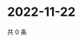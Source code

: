 # 2022-11-22

共 0 条

<!-- BEGIN WEIBO -->
<!-- 最后更新时间 Tue Nov 22 2022 15:00:48 GMT+0800 (China Standard Time) -->

<!-- END WEIBO -->
